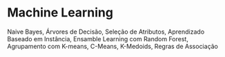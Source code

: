 # Machine Learning

Naive Bayes,
Árvores de Decisão,
Seleção de Atributos,
Aprendizado Baseado em Instância,
Ensamble Learning com Random Forest,
Agrupamento com K-means,
C-Means,
K-Medoids,
Regras de Associação

